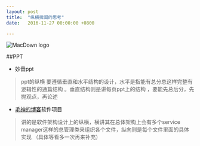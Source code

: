```yaml
---
layout: post
title:  "纵横捭阖的思考"
date:   2016-11-27 00:00:00 +0800

---
```



![MacDown logo](http://macdown.uranusjr.com/static/base/img/logo-160.png)


##PPT
-	妙音ppt 

> ppt的纵横 要遵循垂直和水平结构的设计，水平是指能有总分总这样完整有逻辑性的通篇结构 。垂直结构则是讲每页ppt上的结构 ，要能先总后分，先抛观点，再论述

- [毛神的博客](http://xiangwangfeng.com/2014/05/24/iOS-App%E5%BC%80%E5%8F%91%E9%82%A3%E4%BA%9B%E4%BA%8B/)软件项目

> 讲的是软件架构设计上的纵横，横讲其在总体架构上会有多个service manager这样的总管理类来组织各个文件，纵向则是每个文件里面的具体实现 （具体等看多一次再来补充）